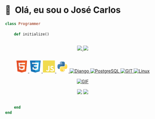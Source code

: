 # 👋 &nbsp;Olá, eu sou o José Carlos

```ruby 
class Programmer

	def initialize() 
```

##

<div align="center">
  <a href="https://github.com/jcddsj01">
  <img height="180em" src="https://github-readme-stats.vercel.app/api?username=jcddsj01&show_icons=true&theme=dracula&include_all_commits=true&count_private=true"/>
  <img height="180em" src="https://github-readme-stats.vercel.app/api/top-langs/?username=jcddsj01&layout=compact&langs_count=7&theme=dracula"/>
</div>

##

<div align="center">
  <img alt="HTML" height="40" width="40" src="https://raw.githubusercontent.com/devicons/devicon/master/icons/html5/html5-original.svg">
  <img alt="CSS" height="40" width="40" src="https://raw.githubusercontent.com/devicons/devicon/master/icons/css3/css3-original.svg">
  <img alt="Js" height="40" width="40" src="https://raw.githubusercontent.com/devicons/devicon/master/icons/javascript/javascript-plain.svg">
  <img alt="Python" height="40" width="40" src="https://raw.githubusercontent.com/devicons/devicon/master/icons/python/python-original.svg">
  <img alt="Django" height="50" width="50" src="https://cdn.jsdelivr.net/gh/devicons/devicon/icons/django/django-plain-wordmark.svg" />
  <img alt="PostgreSQL" height="50" width="40" src="https://cdn.jsdelivr.net/gh/devicons/devicon/icons/postgresql/postgresql-original-wordmark.svg" />
  <img alt="GIT" height="50" width="50" src="https://cdn.jsdelivr.net/gh/devicons/devicon/icons/git/git-original-wordmark.svg" />
  <img alt="Linux" height="40" width="40" src="https://cdn.jsdelivr.net/gh/devicons/devicon/icons/linux/linux-original.svg" /><br>
  
  <br>
  
  <img alt="GIF" src="https://media-exp1.licdn.com/dms/image/C4E22AQG6YT8vCLpgmQ/feedshare-shrink_2048_1536/0/1649168416546?e=2147483647&v=beta&t=sEqiKTXIZwl_apch5oy1gPIi10FGvdQ8xuZNx0xgC5M" width="420em" height="240em" />
</div><br>
	
<div align="center">
	<a href = "mailto:josecarlosjunior@gmail.com"><img src="https://img.shields.io/badge/-Gmail-%23333?style=for-the-badge&logo=gmail&logoColor=white" target="_blank"></a>
  <a href="https://www.linkedin.com/in/jose-carlos-703821254"><img src="https://img.shields.io/badge/-LinkedIn-%230077B5?style=for-the-badge&logo=linkedin&logoColor=white"></a>
</div>

<br>

```ruby 
	end 
end 
```
